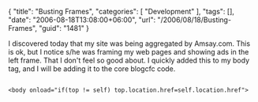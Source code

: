 {
	"title": "Busting Frames",
	"categories": [
		"Development"
	],
	"tags": [],
	"date": "2006-08-18T13:08:00+06:00",
	"url": "/2006/08/18/Busting-Frames",
	"guid": "1481"
}

I discovered today that my site was being aggregated by Amsay.com. This is ok, but I notice s/he was framing my web pages and showing ads in the left frame. That I don't feel so good about. I quickly added this to my body tag, and I will be adding it to the core blogcfc code.

<code>
&lt;body onload="if(top != self) top.location.href=self.location.href"&gt;
</code>